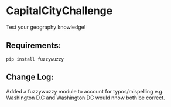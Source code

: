 # CapitalCityChallenge
Test your geography knowledge!

## Requirements:
`pip install fuzzywuzzy`


## Change Log:
Added a fuzzywuzzy module to account for typos/mispelling e.g. Washington D.C and Washington DC would nnow both be correct.

